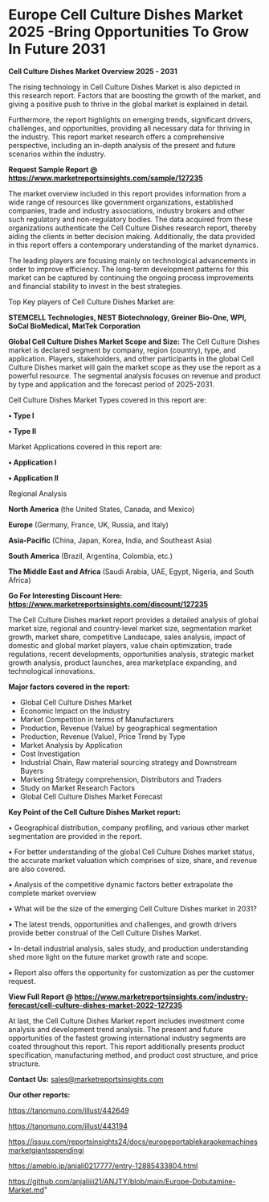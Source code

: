 # Europe Cell Culture Dishes Market 2025 -Bring Opportunities To Grow In Future 2031

<Strong> Cell Culture Dishes Market Overview 2025 - 2031</strong>

The rising technology in Cell Culture Dishes Market is also depicted in this research report. Factors that are boosting the growth of the market, and giving a positive push to thrive in the global market is explained in detail.

Furthermore, the report highlights on emerging trends, significant drivers, challenges, and opportunities, providing all necessary data for thriving in the industry. This report market research offers a comprehensive perspective, including an in-depth analysis of the present and future scenarios within the industry.

<strong>Request Sample Report @ <a href=https://www.marketreportsinsights.com/sample/127235>https://www.marketreportsinsights.com/sample/127235</a></strong>

The market overview included in this report provides information from a wide range of resources like government organizations, established companies, trade and industry associations, industry brokers and other such regulatory and non-regulatory bodies. The data acquired from these organizations authenticate the Cell Culture Dishes research report, thereby aiding the clients in better decision making. Additionally, the data provided in this report offers a contemporary understanding of the market dynamics.

The leading players are focusing mainly on technological advancements in order to improve efficiency. The long-term development patterns for this market can be captured by continuing the ongoing process improvements and financial stability to invest in the best strategies.

Top Key players of Cell Culture Dishes Market are:

<strong>STEMCELL Technologies, NEST Biotechnology, Greiner Bio-One, WPI, SoCal BioMedical, MatTek Corporation</strong>

<strong><b>Global Cell Culture Dishes Market Scope and Size:</b></strong>
The Cell Culture Dishes market is declared segment by company, region (country), type, and application. Players, stakeholders, and other participants in the global Cell Culture Dishes market will gain the market scope as they use the report as a powerful resource. The segmental analysis focuses on revenue and product by type and application and the forecast period of 2025-2031.

Cell Culture Dishes Market Types covered in this report are:

<strong>• Type I

• Type II</strong>

Market Applications covered in this report are:

<strong>• Application I

• Application II</strong> 

Regional Analysis

<strong>North America</strong> (the United States, Canada, and Mexico)

<strong>Europe</strong> (Germany, France, UK, Russia, and Italy)

<strong>Asia-Pacific</strong> (China, Japan, Korea, India, and Southeast Asia)

<strong>South America</strong> (Brazil, Argentina, Colombia, etc.)

<strong>The Middle East and Africa</strong> (Saudi Arabia, UAE, Egypt, Nigeria, and South Africa)

<strong>Go For Interesting Discount Here: <a href=https://www.marketreportsinsights.com/discount/127235>https://www.marketreportsinsights.com/discount/127235</a></strong>

The Cell Culture Dishes market report provides a detailed analysis of global market size, regional and country-level market size, segmentation market growth, market share, competitive Landscape, sales analysis, impact of domestic and global market players, value chain optimization, trade regulations, recent developments, opportunities analysis, strategic market growth analysis, product launches, area marketplace expanding, and technological innovations.

<strong><b>Major factors covered in the report:</b></strong>
<ul>
  <li>Global Cell Culture Dishes Market </li>
  <li>Economic Impact on the Industry</li>
  <li>Market Competition in terms of Manufacturers</li>
  <li>Production, Revenue (Value) by geographical segmentation</li>
  <li>Production, Revenue (Value), Price Trend by Type</li>
  <li>Market Analysis by Application</li>
  <li>Cost Investigation</li>
  <li>Industrial Chain, Raw material sourcing strategy and Downstream Buyers</li>
  <li>Marketing Strategy comprehension, Distributors and Traders</li>
  <li>Study on Market Research Factors</li>
  <li>Global Cell Culture Dishes Market Forecast</li>
</ul>

<strong><b>Key Point of the Cell Culture Dishes Market report:</b></strong>

• Geographical distribution, company profiling, and various other market segmentation are provided in the report.

• For better understanding of the global Cell Culture Dishes market status, the accurate market valuation which comprises of size, share, and revenue are also covered.

• Analysis of the competitive dynamic factors better extrapolate the complete market overview

• What will be the size of the emerging Cell Culture Dishes market in 2031?

• The latest trends, opportunities and challenges, and growth drivers provide better construal of the Cell Culture Dishes Market.

• In-detail industrial analysis, sales study, and production understanding shed more light on the future market growth rate and scope.

• Report also offers the opportunity for customization as per the customer request.

<strong><b>View Full Report @ <a href=https://www.marketreportsinsights.com/industry-forecast/cell-culture-dishes-market-2022-127235>https://www.marketreportsinsights.com/industry-forecast/cell-culture-dishes-market-2022-127235</a></b></strong>


At last, the Cell Culture Dishes Market report includes investment come analysis and development trend analysis. The present and future opportunities of the fastest growing international industry segments are coated throughout this report. This report additionally presents product specification, manufacturing method, and product cost structure, and price structure.

<strong>Contact Us:</strong>
sales@marketreportsinsights.com

<strong>Our other reports:</strong>

<a href=https://tanomuno.com/illust/442649>https://tanomuno.com/illust/442649</a>

<a href=https://tanomuno.com/illust/443194>https://tanomuno.com/illust/443194</a>

<a href=https://issuu.com/reportsinsights24/docs/europeportablekaraokemachinesmarketgiantsspendingi>https://issuu.com/reportsinsights24/docs/europeportablekaraokemachinesmarketgiantsspendingi</a>

<a href=https://ameblo.jp/anjali0217777/entry-12885433804.html>https://ameblo.jp/anjali0217777/entry-12885433804.html</a>

<a href=https://github.com/anjaliiii21/ANJTY/blob/main/Europe-Dobutamine-Market.md>https://github.com/anjaliiii21/ANJTY/blob/main/Europe-Dobutamine-Market.md</a>"
